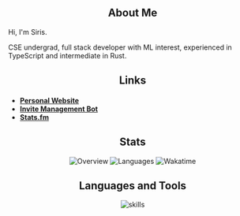 <h2 align="center">About Me</h2>
<p>Hi, I'm Siris.</p>
<p>CSE undergrad, full stack developer with ML interest, experienced in TypeScript and intermediate in Rust.</p>
<h2 align="center">Links</h2>
<h4>
<ul>
<li><a target="_blank" href="https://siris.me">Personal Website</a></li>
<li><a target="_blank" href="https://invi-bot.xyz">Invite Management Bot</a></li>
<li><a target="_blank" href="https://stats.fm/siriscmv">Stats.fm</a></li>
</ul>
</h4>
<h2 align="center">Stats</h2>
<p align="center">
  <img src="https://git-stats.siris.me/api/?username=siriscmv&show_icons=true&layout=compact&title_color=C9CBFF&text_color=cad3f5&icon_color=cad3f5&bg_color=181926&hide_border=true&count_private=true&include_all_commits=true&card_width=500" alt="Overview">
  <img src="https://git-stats.siris.me/api/top-langs/?layout=compact&icon_color=cad3f5&count_private=true&username=siriscmv&langs_count=10&bg_color=181926&hide_border=true&title_color=C9CBFF&text_color=cad3f5&show_icons=true&card_width=500&hide=jupyter%20notebook,html" alt="Languages">
  <img src="https://git-stats.siris.me/api/wakatime/?username=siriscmv&show_icons=true&layout=compact&title_color=C9CBFF&text_color=cad3f5&icon_color=cad3f5&bg_color=181926&hide_border=true&langs_count=10&card_width=500" alt="Wakatime">
 </p>
 <h2 align="center">Languages and Tools</h2>
 <p align="center">
  <img src="https://github-readme-tech-stack.vercel.app/api/cards?title=&align=center&titleAlign=center&borderRadius=4&theme=catppuccin_mocha&lineCount=9&line1=gnubash,Bash,auto;bootstrap,Bootstrap,auto;c,C,auto;cplusplus,C%2b%2b,auto;&line2=cloudflare,Cloudflare,auto;css3,CSS,auto;discord,Discord,auto;docker,Docker,auto;&line3=express,Express,auto;figma,Figma,auto;git,Git,auto;github,GitHub,auto;&line4=heroku,Heroku,auto;html5,HTML,auto;java,Java,auto;javascript,JavaScript,auto;&line5=linux,Linux,auto;markdown,MD,auto;netlify,Netlify,auto;nextdotjs,Next.js,auto;&line6=nginx,Nginx,auto;nodedotjs,Node.js,auto;postgresql,PostgreSQL,auto;prisma,Prisma,auto;&line7=pug,Pug,auto;python,Python,auto;react,React,auto;redis,Redis,auto;&line8=rust,Rust,auto;sass,Sass,auto;sqlite,SQLite,auto;svg,SVG,auto;&line9=tailwindcss,TailwindCSS,auto;typescript,TypeScript,auto;vercel,Vercel,auto;visualstudiocode,VScode,auto" alt="skills">
</p>
